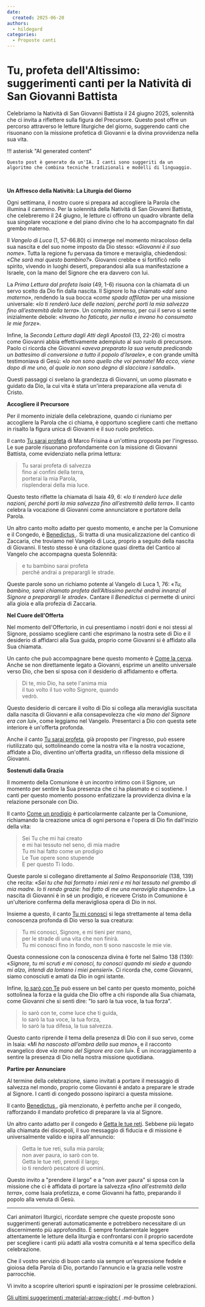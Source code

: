 ```yaml
---
date:
  created: 2025-06-20
authors:
  - hildegard
categories:
  - Proposte canti
---
```


# Tu, profeta dell'Altissimo: suggerimenti canti per la Natività di San Giovanni Battista

Celebriamo la Natività di San Giovanni Battista il 24 giugno 2025, solennità che ci invita a riflettere sulla figura del Precursore. Questo post offre un percorso attraverso le letture liturgiche del giorno, suggerendo canti che risuonano con la missione profetica di Giovanni e la divina provvidenza nella sua vita.

<!-- more -->

!!! asterisk "AI generated content"

    Questo post è generato da un'IA. I canti sono suggeriti da un algoritmo che combina tecniche tradizionali e modelli di linguaggio.

<br>

**Un Affresco della Natività: La Liturgia del Giorno**

Ogni settimana, il nostro cuore si prepara ad accogliere la Parola che illumina il cammino. Per la solennità della Natività di San Giovanni Battista, che celebreremo il 24 giugno, le letture ci offrono un quadro vibrante della sua singolare vocazione e del piano divino che lo ha accompagnato fin dal grembo materno.

Il *Vangelo di Luca* (1, 57-66.80) ci immerge nel momento miracoloso della sua nascita e del suo nome imposto da Dio stesso: «_Giovanni è il suo nome_». Tutta la regione fu pervasa da timore e meraviglia, chiedendosi: «_Che sarà mai questo bambino?_». Giovanni crebbe e si fortificò nello spirito, vivendo in luoghi deserti, preparandosi alla sua manifestazione a Israele, con la mano del Signore che era davvero con lui.

La *Prima Lettura dal profeta Isaia* (49, 1-6) risuona con la chiamata di un servo scelto da Dio fin dalla nascita. Il Signore lo ha chiamato «_dal seno materno_», rendendo la sua bocca «_come spada affilata_» per una missione universale: «_Io ti renderò luce delle nazioni, perché porti la mia salvezza fino all’estremità della terra_». Un compito immenso, per cui il servo si sente inizialmente debole: «_Invano ho faticato, per nulla e invano ho consumato le mie forze_».

Infine, la *Seconda Lettura dagli Atti degli Apostoli* (13, 22-26) ci mostra come Giovanni abbia effettivamente adempiuto al suo ruolo di precursore. Paolo ci ricorda che Giovanni «_aveva preparato la sua venuta predicando un battesimo di conversione a tutto il popolo d’Israele_», e con grande umiltà testimoniava di Gesù: «_Io non sono quello che voi pensate! Ma ecco, viene dopo di me uno, al quale io non sono degno di slacciare i sandali_».

Questi passaggi ci svelano la grandezza di Giovanni, un uomo plasmato e guidato da Dio, la cui vita è stata un'intera preparazione alla venuta di Cristo.

**Accogliere il Precursore**

Per il momento iniziale della celebrazione, quando ci riuniamo per accogliere la Parola che ci chiama, è opportuno scegliere canti che mettano in risalto la figura unica di Giovanni e il suo ruolo profetico.

Il canto [Tu sarai profeta](https://www.librettocanti.it/canto/tu-sarai-profeta-464) di Marco Frisina è un'ottima proposta per l'ingresso. Le sue parole risuonano profondamente con la missione di Giovanni Battista, come evidenziato nella prima lettura:
> Tu sarai profeta di salvezza<br>fino ai confini della terra,<br>porterai la mia Parola,<br>risplenderai della mia luce.

Questo testo riflette la chiamata di Isaia 49, 6: «_Io ti renderò luce delle nazioni, perché porti la mia salvezza fino all’estremità della terra_». Il canto celebra la vocazione di Giovanni come annunciatore e portatore della Parola.

Un altro canto molto adatto per questo momento, e anche per la Comunione e il Congedo, è [Benedictus ](https://www.librettocanti.it/canto/benedictus-2401). Si tratta di una musicalizzazione del cantico di Zaccaria, che troviamo nel Vangelo di Luca, proprio a seguito della nascita di Giovanni. Il testo stesso è una citazione quasi diretta del Cantico al Vangelo che accompagna questa Solennità:
> e tu bambino sarai profeta<br>perché andrai a preparargli le strade.

Queste parole sono un richiamo potente al Vangelo di Luca 1, 76: «_Tu, bambino, sarai chiamato profeta dell’Altissimo perché andrai innanzi al Signore a preparargli le strade_». Cantare il *Benedictus* ci permette di unirci alla gioia e alla profezia di Zaccaria.

**Nel Cuore dell'Offerta**

Nel momento dell'Offertorio, in cui presentiamo i nostri doni e noi stessi al Signore, possiamo scegliere canti che esprimano la nostra sete di Dio e il desiderio di affidarci alla Sua guida, proprio come Giovanni si è affidato alla Sua chiamata.

Un canto che può accompagnare bene questo momento è [Come la cerva](https://www.librettocanti.it/canto/come-la-cerva-2897). Anche se non direttamente legato a Giovanni, esprime un anelito universale verso Dio, che ben si sposa con il desiderio di affidamento e offerta.
> Di te, mio Dio, ha sete l'anima mia<br>il tuo volto il tuo volto Signore, quando<br>vedrò.

Questo desiderio di cercare il volto di Dio si collega alla meraviglia suscitata dalla nascita di Giovanni e alla consapevolezza che «_la mano del Signore era con lui_», come leggiamo nel Vangelo. Presentarci a Dio con questa sete interiore è un'offerta profonda.

Anche il canto [Tu sarai profeta](https://www.librettocanti.it/canto/tu-sarai-profeta-464), già proposto per l'ingresso, può essere riutilizzato qui, sottolineando come la nostra vita e la nostra vocazione, affidate a Dio, diventino un'offerta gradita, un riflesso della missione di Giovanni.

**Sostenuti dalla Grazia**

Il momento della Comunione è un incontro intimo con il Signore, un momento per sentire la Sua presenza che ci ha plasmato e ci sostiene. I canti per questo momento possono enfatizzare la provvidenza divina e la relazione personale con Dio.

Il canto [Come un prodigio](https://www.librettocanti.it/canto/come-un-prodigio-1613) è particolarmente calzante per la Comunione, richiamando la creazione unica di ogni persona e l'opera di Dio fin dall'inizio della vita:
> Sei Tu che mi hai creato<br>e mi hai tessuto nel seno, di mia madre<br>Tu mi hai fatto come un prodigio<br>Le Tue opere sono stupende<br>E per questo Ti lodo.

Queste parole si collegano direttamente al *Salmo Responsoriale* (138, 139) che recita: «_Sei tu che hai formato i miei reni e mi hai tessuto nel grembo di mia madre. Io ti rendo grazie: hai fatto di me una meraviglia stupenda_». La nascita di Giovanni è in sé un prodigio, e ricevere Cristo in Comunione è un'ulteriore conferma della meravigliosa opera di Dio in noi.

Insieme a questo, il canto [Tu mi conosci](https://www.librettocanti.it/canto/tu-mi-conosci-1828) si lega strettamente al tema della conoscenza profonda di Dio verso la sua creatura:
> Tu mi conosci, Signore, e mi tieni per mano,<br>per le strade di una vita che non finirà.<br>Tu mi conosci fino in fondo, non ti sono nascoste le mie vie.

Questa connessione con la conoscenza divina è forte nel Salmo 138 (139): «_Signore, tu mi scruti e mi conosci, tu conosci quando mi siedo e quando mi alzo, intendi da lontano i miei pensieri_». Ci ricorda che, come Giovanni, siamo conosciuti e amati da Dio in ogni istante.

Infine, [Io sarò con Te](https://www.librettocanti.it/canto/io-sar-con-te-254) può essere un bel canto per questo momento, poiché sottolinea la forza e la guida che Dio offre a chi risponde alla Sua chiamata, come Giovanni che si sentì dire: "Io sarò la tua voce, la tua forza".
> Io sarò con te, come luce che ti guida,<br>Io sarò la tua voce, la tua forza,<br>Io sarò la tua difesa, la tua salvezza.

Questo canto riprende il tema della presenza di Dio con il suo servo, come in Isaia: «_Mi ha nascosto all’ombra della sua mano_», e il racconto evangelico dove «_la mano del Signore era con lui_». È un incoraggiamento a sentire la presenza di Dio nella nostra missione quotidiana.

**Partire per Annunciare**

Al termine della celebrazione, siamo invitati a portare il messaggio di salvezza nel mondo, proprio come Giovanni è andato a preparare le strade al Signore. I canti di congedo possono ispirarci a questa missione.

Il canto [Benedictus ](https://www.librettocanti.it/canto/benedictus-2401), già menzionato, è perfetto anche per il congedo, rafforzando il mandato profetico di preparare la via al Signore.

Un altro canto adatto per il congedo è [Getta le tue reti](https://www.librettocanti.it/canto/getta-le-tue-reti-2564). Sebbene più legato alla chiamata dei discepoli, il suo messaggio di fiducia e di missione è universalmente valido e ispira all'annuncio:
> Getta le tue reti, sulla mia parola;<br>non aver paura, io sarò con te.<br>Getta le tue reti, prendi il largo;<br>io ti renderò pescatore di uomini.

Questo invito a "prendere il largo" e a "non aver paura" si sposa con la missione che ci è affidata di portare la salvezza «_fino all’estremità della terra_», come Isaia profetizza, e come Giovanni ha fatto, preparando il popolo alla venuta di Gesù.

---

Cari animatori liturgici, ricordate sempre che queste proposte sono suggerimenti generati automaticamente e potrebbero necessitare di un discernimento più approfondito. È sempre fondamentale leggere attentamente le letture della liturgia e confrontarsi con il proprio sacerdote per scegliere i canti più adatti alla vostra comunità e al tema specifico della celebrazione.

Che il vostro servizio di buon canto sia sempre un'espressione fedele e gioiosa della Parola di Dio, portando l'annuncio e la grazia nelle vostre parrocchie.

Vi invito a scoprire ulteriori spunti e ispirazioni per le prossime celebrazioni.

[Gli ultimi suggerimenti :material-arrow-right:](https://hildegard.it){ .md-button }
